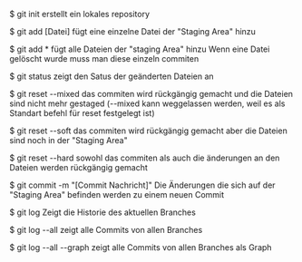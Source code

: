 $ git init
  erstellt ein lokales repository

$ git add [Datei]
  fügt eine einzelne Datei der "Staging Area" hinzu

$ git add *
  fügt alle Dateien der "staging Area" hinzu
  Wenn eine Datei gelöscht wurde muss man diese einzeln
  commiten

$ git status
  zeigt den Satus der geänderten Dateien an

$ git reset --mixed
  das commiten wird rückgängig gemacht und die Dateien sind
  nicht mehr gestaged (--mixed kann weggelassen werden, weil es als Standart
  befehl für reset festgelegt ist)

$ git reset --soft
  das commiten wird rückgängig gemacht aber die Dateien sind
  noch in der "Staging Area"

$ git reset --hard
  sowohl das commiten als auch die änderungen an den Dateien
  werden rückgängig gemacht

$ git commit -m "[Commit Nachricht]"
  Die Änderungen die sich auf der "Staging Area" befinden werden
  zu einem neuen Commit

$ git log
  Zeigt die Historie des aktuellen Branches

$ git log --all
  zeigt alle Commits von allen Branches

$ git log --all --graph
  zeigt alle Commits von allen Branches als Graph